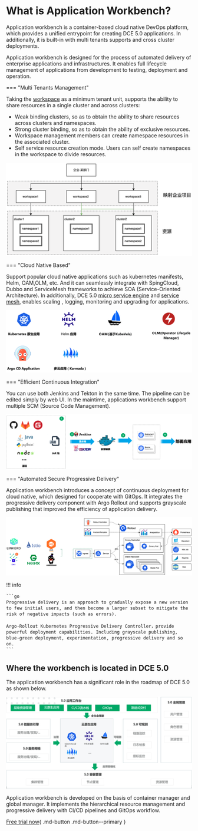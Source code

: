 # What is Application Workbench?

Application workbench is a container-based cloud native DevOps platform, which provides a unified entrypoint for creating DCE 5.0 applications. In additionally, it is built-in with multi tenants supports and cross cluster deployments.

Application workbench is designed for the process of automated delivery of enterprise applications and infrastructures. It enables full lifecycle management of applications from development to testing, deployment and operation.

=== "Multi Tenants Management"

Taking the [workspace](../../ghippo/04UserGuide/02Workspace/ws-folder.md) as a minimum tenant unit, supports the ability to share resources in a single cluster and across clusters:

- Weak binding clusters, so as to obtain the ability to share resources across clusters and namespaces.
- Strong cluster binding, so as to obtain the ability of exclusive resources.
- Workspace management members can create namespace resources in the associated cluster.
- Self service resource creation mode. Users can self create namespaces in the workspace to divide resources.

![Multi-tenancy resources](../images/what01.png)

=== "Cloud Native Based"

Support popular cloud native applications such as kubernetes manifests, Helm, OAM,OLM, etc. And it can seamlessly integrate with SpingCloud, Dubbo and ServiceMesh frameworks to achieve SOA (Service-Oriented Architecture). In additionally, DCE 5.0 [micro service engine](../../skoala/intro/features.md) and [service mesh](../../mspider/01Intro/What'smSpider.md), enables scaling , logging, monitoring and upgrading for applications.

![App-centered](../images/what02.png)

=== "Efficient Continuous Integration"

You can use both Jenkins and Tekton in the same time. The pipeline can be edited simply by web UI. In the maintime, applications workbench support multiple SCM (Source Code Management).

![CI/CD](../images/what03.png)

=== "Automated Secure Progressive Delivery"

Application workbench introduces a concept of continuous deployment for cloud native, which designed for cooperate with GitOps. It integrates the progressive delivery component with Argo Rollout and supports grayscale publishing that improved the efficiency of application delivery.

![Delivery one-by-one](../images/what04.png)

!!! info

    ```go
    Progressive delivery is an approach to gradually expose a new version to few initial users, and then become a larger subset to mitigate the risk of negative impacts (such as errors).

    Argo-Rollout Kubernetes Progressive Delivery Controller，provide powerful deployment capabilities. Including grayscale publishing, blue-green deployment, experimentation, progressive delivery and so on.
    ```

## Where the workbench is located in DCE 5.0

The application workbench has a significant role in the roadmap of DCE 5.0 as shown below.

![Locations](../images/what00.png)

Application workbench is developed on the basis of container manager and global manager. It implements the hierarchical resource management and progressive delivery with CI/CD pipelines and GitOps workflow.

[Free trial now](../../dce/license0.md){ .md-button .md-button--primary }
